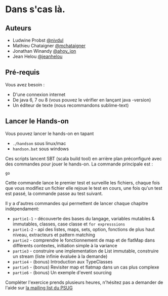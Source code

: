 Dans s'cas là.
==============
Auteurs
-----------
* Ludwine Probst [@nivdul](https://twitter.com/nivdul)
* Mathieu Chataigner [@mchataigner](https://twitter.com/mchataigner)
* Jonathan Winandy [@ahoy_jon](https://twitter.com/ahoy_jon)
* Jean Helou [@jeanhelou](https://twitter.com/jeanhelou)

Pré-requis
------------
Vous avez besoin :
* D'une connexion internet 
* De java 6, 7 ou 8 (vous pouvez le vérifier en lançant java -version)
* Un éditeur de texte (nous recommandons sublime-text)

Lancer le Hands-on
------------

Vous pouvez lancer le hands-on en tapant 
* ```./handson``` sous linux/mac
* ```handson.bat``` sous windows 

Ces scripts lancent SBT (scala build tool) en arrière plan préconfiguré avec des commandes pour jouer le hands-on. La commande principale est : 

    go

Cette commande lance le premier test et surveille les fichiers, chaque fois que vous modifiez un fichier elle rejoue le test en cours, une fois qu'un test est passé, la commande passe au test suivant.

Il y a d'autres commandes qui permettent de lancer chaque chapitre indépendament:
* ```partie1-1``` - découverte des bases du langage, variables mutables & immutables, classes, case classe et ```for expresssions```
* ```partie1-2``` - api des listes, maps, sets, option, fonctions de plus haut niveau, extracteurs et pattern matching
* ```partie2``` - comprendre le fonctionnement de map et de flatMap dans différents contextes, initiation simple à la variance
* ```partie3``` - construire une implementation de List immutable, construire un stream (liste infinie évaluée à la demande)
* ```partie4``` - (bonus) Introduction aux TypeClasses
* ```partie5``` - (bonus) Revisiter map et flatmap dans un cas plus complexe
* ```partie6``` - (bonus) Un exemple d'event sourcing

Compléter l'exercice prends plusieurs heures, n'hésitez pas a demander de l'aide sur [la mailing list du PSUG](https://groups.google.com/forum/?fromgroups#!forum/paris-scala-user-group)

